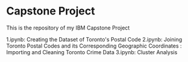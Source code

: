 # Capstone Project
This is the repository of my IBM Capstone Project

1.ipynb: Creating the Dataset of Toronto's Postal Code
2.ipynb: Joining Toronto Postal Codes and its Corresponding Geographic Coordinates
       : Importing and Cleaning Toronto Crime Data
3.ipynb: Cluster Analysis
       
